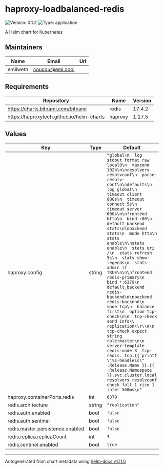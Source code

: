 # haproxy-loadbalanced-redis

![Version: 0.1.2](https://img.shields.io/badge/Version-0.1.2-informational?style=flat-square) ![Type: application](https://img.shields.io/badge/Type-application-informational?style=flat-square)

A Helm chart for Kubernetes

## Maintainers

| Name | Email | Url |
| ---- | ------ | --- |
| emilweth | <coucou@emi.cool> |  |

## Requirements

| Repository | Name | Version |
|------------|------|---------|
| https://charts.bitnami.com/bitnami | redis | 17.4.2 |
| https://haproxytech.github.io/helm-charts | haproxy | 1.17.5 |

## Values

| Key | Type | Default | Description |
|-----|------|---------|-------------|
| haproxy.config | string | `"global\n  log stdout format raw local0\n  maxconn 1024\n\nresolvers resolvconf\n  parse-resolv-conf\n\ndefaults\n  log global\n  timeout client 600s\n  timeout connect 5s\n  timeout server 600s\n\nfrontend http\n  bind :80\n  default_backend stats\n\nbackend stats\n  mode http\n  stats enable\n\nstats enable\n  stats uri /\n  stats refresh 5s\n  stats show-legends\n  stats admin if TRUE\n\n\nfrontend redis-primary\n  bind *:6379\n  default_backend redis-backend\n\nbackend redis-backend\n  mode tcp\n  balance first\n  option tcp-check\n\n  tcp-check send info\\ replication\\r\\n\n  tcp-check expect string role:master\n\n  server-template redis-node 3 _tcp-redis._tcp.{{ printf \"%s-headless\" .Release.Name }}.{{ .Release.Namespace }}.svc.cluster.local resolvers resolvconf check fall 1 rise 1 inter 500ms\n"` |  |
| haproxy.containerPorts.redis | int | `6379` |  |
| redis.architecture | string | `"replication"` |  |
| redis.auth.enabled | bool | `false` |  |
| redis.auth.sentinel | bool | `false` |  |
| redis.master.persistence.enabled | bool | `false` |  |
| redis.replica.replicaCount | int | `3` |  |
| redis.sentinel.enabled | bool | `true` |  |

----------------------------------------------
Autogenerated from chart metadata using [helm-docs v1.11.0](https://github.com/norwoodj/helm-docs/releases/v1.11.0)
